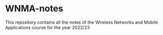 # WNMA-notes
This repository contains all the notes of the Wireless Networks and Mobile Applications course for the year 2022/23
